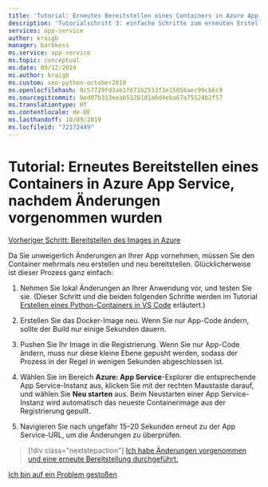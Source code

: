 ```yaml
---
title: 'Tutorial: Erneutes Bereitstellen eines Containers in Azure App Service, nachdem Änderungen in Visual Studio Code vorgenommen wurden'
description: 'Tutorialschritt 3: einfache Schritte zum erneuten Erstellen und Bereitstellen eines Containerimages'
services: app-service
author: kraigb
manager: barbkess
ms.service: app-service
ms.topic: conceptual
ms.date: 09/12/2019
ms.author: kraigb
ms.custom: seo-python-october2019
ms.openlocfilehash: 0c57729fd3ab1f671b2533f3e15056aec99cb6c9
ms.sourcegitcommit: bed07b313eeab51281d1a6d4eba67a75524b2f57
ms.translationtype: HT
ms.contentlocale: de-DE
ms.lasthandoff: 10/09/2019
ms.locfileid: "72172449"
---
```

# <a name="tutorial-redeploy-a-container-to-azure-app-service-after-making-changes"></a>Tutorial: Erneutes Bereitstellen eines Containers in Azure App Service, nachdem Änderungen vorgenommen wurden

[Vorheriger Schritt: Bereitstellen des Images in Azure](tutorial-deploy-containers-02.md)

Da Sie unweigerlich Änderungen an Ihrer App vornehmen, müssen Sie den Container mehrmals neu erstellen und neu bereitstellen. Glücklicherweise ist dieser Prozess ganz einfach:

1. Nehmen Sie lokal Änderungen an Ihrer Anwendung vor, und testen Sie sie. (Dieser Schritt und die beiden folgenden Schritte werden im Tutorial [Erstellen eines Python-Containers in VS Code](https://code.visualstudio.com/docs/python/tutorial-create-container) erläutert.)

1. Erstellen Sie das Docker-Image neu. Wenn Sie nur App-Code ändern, sollte der Build nur einige Sekunden dauern.

1. Pushen Sie Ihr Image in die Registrierung. Wenn Sie nur App-Code ändern, muss nur diese kleine Ebene gepusht werden, sodass der Prozess in der Regel in wenigen Sekunden abgeschlossen ist.

1. Wählen Sie im Bereich **Azure: App Service**-Explorer die entsprechende App Service-Instanz aus, klicken Sie mit der rechten Maustaste darauf, und wählen Sie **Neu starten** aus. Beim Neustarten einer App Service-Instanz wird automatisch das neueste Containerimage aus der Registrierung gepullt.

1. Navigieren Sie nach ungefähr 15–20 Sekunden erneut zu der App Service-URL, um die Änderungen zu überprüfen.

> [!div class="nextstepaction"]
> [Ich habe Änderungen vorgenommen und eine erneute Bereitstellung durchgeführt.](tutorial-deploy-containers-04.md)

[Ich bin auf ein Problem gestoßen](https://www.research.net/r/PWZWZ52?tutorial=vscode-appservice-containers&step=03-make-changes-redeploy)

